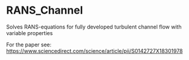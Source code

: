 # RANS_Channel
Solves RANS-equations for fully developed turbulent channel flow with variable properties

For the paper see: 
https://www.sciencedirect.com/science/article/pii/S0142727X18301978 


